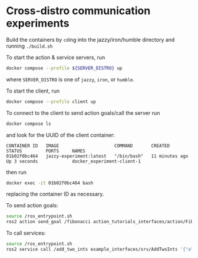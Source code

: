 # Cross-distro communication experiments

Build the containers by `cd`ing into the jazzy/iron/humble directory and running `./build.sh`

To start the action & service servers, run
```bash
docker compose --profile ${SERVER_DISTRO} up
```
where `SERVER_DISTRO` is one of `jazzy`, `iron`, or `humble`.

To start the client, run

```bash
docker compose --profile client up
```

To connect to the client to send action goals/call the server run
```bash
docker compose ls
```
and look for the UUID of the client container:
```
CONTAINER ID   IMAGE                     COMMAND       CREATED          STATUS         PORTS     NAMES
01b02f0bc464   jazzy-experiment:latest   "/bin/bash"   11 minutes ago   Up 3 seconds             docker_experiment-client-1
```
then run
```bash
docker exec -it 01b02f0bc464 bash
```
replacing the container ID as necessary.

To send action goals:
```bash
source /ros_entrypoint.sh
ros2 action send_goal /fibonacci action_tutorials_interfaces/action/Fibonacci  'order: 5' --feedback
```

To call services:
```bash
source /ros_entrypoint.sh
ros2 service call /add_two_ints example_interfaces/srv/AddTwoInts '{"a": 314, "b": 2718}'
```
